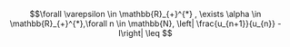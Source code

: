 $$\forall \varepsilon \in \mathbb{R}_{+}^{*} , \exists \alpha \in \mathbb{R}_{+}^{*},\forall n \in \mathbb{N}, \left| \frac{u_{n+1}}{u_{n}} - l\right| \leq  $$